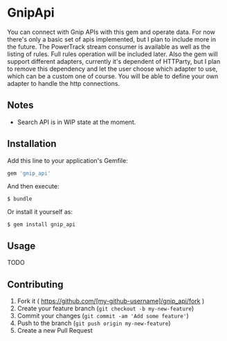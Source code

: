 # GnipApi

You can connect with Gnip APIs with this gem and operate data. For now there's only a basic set of apis implemented, but I plan to include more in the future.
The PowerTrack stream consumer is available as well as the listing of rules. Full rules operation will be included later.
Also the gem will support different adapters, currently it's dependent of HTTParty, but I plan to remove this dependency and let the user choose which adapter to use, which can be a custom one of course. You will be able to define your own adapter to handle the http connections. 

## Notes

- Search API is in WIP state at the moment.

## Installation

Add this line to your application's Gemfile:

```ruby
gem 'gnip_api'
```

And then execute:

    $ bundle

Or install it yourself as:

    $ gem install gnip_api

## Usage

TODO

## Contributing

1. Fork it ( https://github.com/[my-github-username]/gnip_api/fork )
2. Create your feature branch (`git checkout -b my-new-feature`)
3. Commit your changes (`git commit -am 'Add some feature'`)
4. Push to the branch (`git push origin my-new-feature`)
5. Create a new Pull Request
